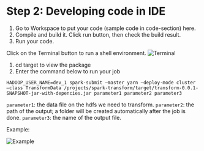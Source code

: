 # Step 2: Developing code in IDE
1. Go to Workspace to put your code (sample code in code-section) here.
1. Compile and build it. Click run button, then check the build result.
1. Run your code.

Click on the Terminal button to run a shell environment.
![Terminal](/posts/files/data-dev-learning-labs/assets/images/ide2.png)

1. cd target to view the package
1. Enter the command below to run your job

`HADOOP_USER_NAME=dev_1 spark-submit –master yarn –deploy-mode cluster –class TransformData /projects/spark-transform/target/transform-0.0.1-SNAPSHOT-jar-with-depencies.jar parameter1 parameter2 parameter3`

`parameter1`: the data file on the hdfs we need to transform.
`parameter2`: the path of the output; a folder will be created automatically after the job is done.
`parameter3`: the name of the output file.

Example:

![Example](/posts/files/data-dev-learning-labs/assets/images/output1.png)
